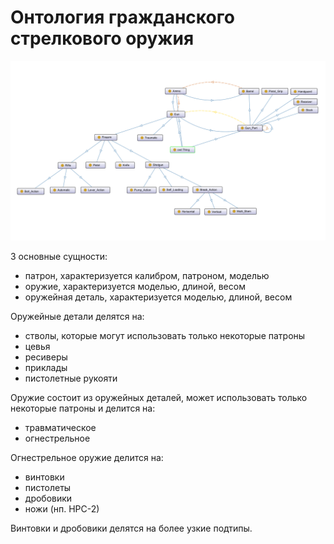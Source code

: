 # Онтология гражданского стрелкового оружия

![Онтология](vis.png)

3 основные сущности:
- патрон, характеризуется калибром, патроном, моделью
- оружие, характеризуется моделью, длиной, весом
- оружейная деталь, характеризуется моделью, длиной, весом

Оружейные детали делятся на:
- стволы, которые могут использовать только некоторые патроны
- цевья
- ресиверы
- приклады
- пистолетные рукояти

Оружие состоит из оружейных деталей, может использовать только некоторые патроны
и делится на:
- травматическое
- огнестрельное

Огнестрельное оружие делится на:
- винтовки
- пистолеты
- дробовики
- ножи (нп. НРС-2)

Винтовки и дробовики делятся на более узкие подтипы.
